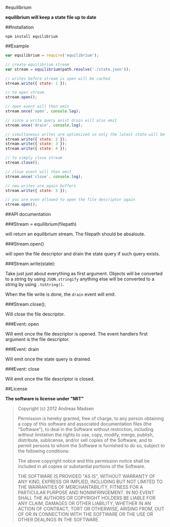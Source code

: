 #equilibrium

**equilibrium will keep a state file up to date**

##Installation

```sheel
npm install equilibrium
```

##Example

```JavaScript
var equilibrium = require('equilibrium');

// create equilibrium stream
var stream = equilibrium(path.resolve('./state.json'));

// writes before stream is open will be cached
stream.write({ state: 1 });

// to open stream
stream.open();

// open event will then emit
stream.once('open', console.log);

// since a write query exist drain will also emit
stream.once('drain', console.log);

// simultaneous writes are optimsized so only the latest state will be saved
stream.write({ state: 2 });
stream.write({ state: 3 });
stream.write({ state: 4 });

// to simply close stream
stream.close();

// close event will then emit
stream.once('close', console.log);

// new writes are again buffers
stream.write({ state: 5 });

// you are even allowed to open the file descriptor again
stream.open();
```

##API documentation

###Stream = equilibrium(filepath)

will return an equilibrium stream. The filepath should be absaloute.

###Stream.open()

will open the file descriptor and drain the state query if such query exists.

###Stream.write(state):

Take just just about everything as first argument. Objects will be converted to a string
by using `JSON.stringify` anything else will be converted to a string by using `.toString()`.

When the file write is done, the `drain` event will emit.

###Stream.close();

Will close the file descriptor.

###Event: open

Will emit once the file descriptor is opened.
The event handlers first argument is the file descriptor.

###Event: drain

Will emit once the state query is drained.

###Event: close

Will emit once the file descriptor is closed.

##License

**The software is license under "MIT"**

> Copyright (c) 2012 Andreas Madsen
>
> Permission is hereby granted, free of charge, to any person obtaining a copy
> of this software and associated documentation files (the "Software"), to deal
> in the Software without restriction, including without limitation the rights
> to use, copy, modify, merge, publish, distribute, sublicense, and/or sell
> copies of the Software, and to permit persons to whom the Software is
> furnished to do so, subject to the following conditions:
>
> The above copyright notice and this permission notice shall be included in
> all copies or substantial portions of the Software.
>
> THE SOFTWARE IS PROVIDED "AS IS", WITHOUT WARRANTY OF ANY KIND, EXPRESS OR
> IMPLIED, INCLUDING BUT NOT LIMITED TO THE WARRANTIES OF MERCHANTABILITY,
> FITNESS FOR A PARTICULAR PURPOSE AND NONINFRINGEMENT. IN NO EVENT SHALL THE
> AUTHORS OR COPYRIGHT HOLDERS BE LIABLE FOR ANY CLAIM, DAMAGES OR OTHER
> LIABILITY, WHETHER IN AN ACTION OF CONTRACT, TORT OR OTHERWISE, ARISING FROM,
> OUT OF OR IN CONNECTION WITH THE SOFTWARE OR THE USE OR OTHER DEALINGS IN
> THE SOFTWARE.
